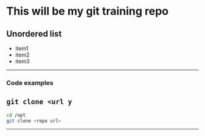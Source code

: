 # This will be my git training repo

## Unordered list
- item1
- item2
- item3

---

### Code examples

`git clone <url y`
---
```bash
cd /opt
git clone <repo url>
```
---
